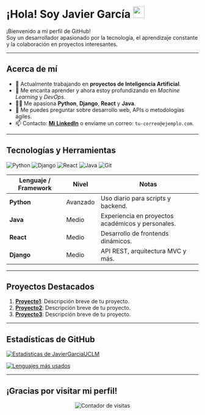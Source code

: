 <!-- Encabezado principal con título e introducción -->
# ¡Hola! Soy Javier García <img src="https://media.giphy.com/media/hvRJCLFzcasrR4ia7z/giphy.gif" width="30px"/>

¡Bienvenido a mi perfil de GitHub!  
Soy un desarrollador apasionado por la tecnología, el aprendizaje constante y la colaboración en proyectos interesantes.

---

## Acerca de mí
- 🔭 Actualmente trabajando en **proyectos de Inteligencia Artificial**.
- 🌱 Me encanta aprender y ahora estoy profundizando en *Machine Learning* y *DevOps*.
- 👨‍💻 Me apasiona **Python**, **Django**, **React** y **Java**.
- 💬 Me puedes preguntar sobre desarrollo web, APIs o metodologías ágiles.
- 📫 Contacto: **[Mi LinkedIn](https://www.linkedin.com/in/JavierGarciaUCLM/)** o envíame un correo: `tu-correo@ejemplo.com`.

---

## Tecnologías y Herramientas
<!-- Ejemplo de badges (escudos) de Shields.io -->
![Python](https://img.shields.io/badge/Python-3.9-blue)
![Django](https://img.shields.io/badge/Django-3.x-brightgreen)
![React](https://img.shields.io/badge/React-17.x-lightgrey)
![Java](https://img.shields.io/badge/Java-8+-orange)
![Git](https://img.shields.io/badge/Git-CLI-red)

| Lenguaje / Framework | Nivel    | Notas                              |
|----------------------|----------|------------------------------------|
| **Python**           | Avanzado | Uso diario para scripts y backend. |
| **Java**             | Medio    | Experiencia en proyectos académicos y personales. |
| **React**            | Medio    | Desarrollo de frontends dinámicos. |
| **Django**           | Medio    | API REST, arquitectura MVC y más.  |

---

## Proyectos Destacados
1. **[Proyecto1](https://github.com/JavierGarciaUCLM/Proyecto1)**: Descripción breve de tu proyecto. 
2. **[Proyecto2](https://github.com/JavierGarciaUCLM/Proyecto2)**: Descripción breve de tu proyecto.
3. **[Proyecto3](https://github.com/JavierGarciaUCLM/Proyecto3)**: Descripción breve de tu proyecto.

---

## Estadísticas de GitHub
<!-- Tarjeta de estadísticas (GitHub Readme Stats) -->
[![Estadísticas de JavierGarciaUCLM](https://github-readme-stats.vercel.app/api?username=JavierGarciaUCLM&show_icons=true&theme=default)](https://github.com/anuraghazra/github-readme-stats)

<!-- Tarjeta de lenguajes más usados (opcional) -->
[![Lenguajes más usados](https://github-readme-stats.vercel.app/api/top-langs/?username=JavierGarciaUCLM&layout=compact)](https://github.com/anuraghazra/github-readme-stats)

---

## ¡Gracias por visitar mi perfil!
<!-- Contador de visitas opcional: https://profile-counter.glitch.me/ -->
<p align="center">
  <img src="https://profile-counter.glitch.me/JavierGarciaUCLM/count.svg" alt="Contador de visitas" />  
</p>

